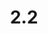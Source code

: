 ---
layout: default
title: 2.2
lang: en
headline: |-
  Revitalize and support the Institute of Indigenous Research and	Studies
why: |-
  The program was created in 2004 at their behest of the Algonquin community with a view to making uOttawa a safer place for their young people and as such, it serves as the cornerstone of any uOttawa plans to Indigenize the campus.

  Any Canadian university seeking to be a world-class centre for research innovation must have a strong Indigenous studies program because it is the intellectual space in which the exploration of traditional knowledge as a body of thought can be undertaken within the cultural contexts that created it, and not as a comparative form of study. Furthermore, for research and teaching to be truly thoughtful and innovative, it requires dedicated spaces where Indigenous scholars are pushing the boundaries of 	existing disciplines, identifying and questioning disciplinary practice, and remaking field after field. This must be done in our university.
when: |-
  Short term to start, long term commitment
how: |-
  While preparing the paperwork to completely transform the program and its offerings by conceiving an Institute of Indigenous Research and Studies, the undergraduate EAS program underwent and is undergoing an external review. The external reviewers’ report supports the overall direction that the program is proposing—one centred on the hiring of a cohort of dedicated professors specializing in Indigenous studies and dedicated to Indigenous research methods and principles.

  The revitalized institute and program can tap into the enormous potential, in the National Capital Region by providing a professional master’s and a PhD program integrating Indigenous knowledge(s). Such programs will be of interest to people working in national Indigenous organizations and the federal government. Graduate- level programs build innovative research and the capacity that they build can help lead the academic Indigenization of uOttawa. Furthermore, the addition of graduate studies to EAS will service a region with no obvious competition; the nearest Indigenous studies graduate program is at Trent University, which offers collaborative graduate studies programming with Carleton. There are no stand-alone Indigenous studies graduate program in eastern Ontario.

  The only viable alternative to re-creating EAS is to shut down the program altogether. This would be an unmitigated disaster in terms of our relations with the local Algonquin community, as well as other local Indigenous communities and organizations, one that would put at risk all of the University’s Indigenization efforts and its research with Indigenous communities.
cost: |-
  Currently the program relies on the teaching of three cross-appointed professors in geography, history and political studies (and two of those three have direct contractual obligations and responsibilities to the program), a research chair whose courses are cross-listed to the program, an instructor on a limited term contract and a range of part-time professors. The program was allocated two new positions and hiring has taken place, with a Tier 2 CRC and regular faculty member in place January 1, 2020 and July 1, 2019 respectively. The Institute also received permission to hire two additional faculty members for 2020-21. While these hires are in the right direction, in and of themselves they are not enough to support the teaching needs of the undergraduate program, let alone build a graduate program. Indeed, the program needs to continue to grow if the University is to keep these new hires.

  Additionally, new tenure-track faculty members are needed to support the teaching program and the development of the institute’s research mandate. As recommended by the external evaluators, this must also include a senior Indigenous scholar with the administrative experience to develop a graduate program and to support the research junior faculty in establishing their careers.

  Funding for an Indigenous expert council to advise and support the department is required; their role will be to ensure that quality of the program in relation to community needs and inclusion of traditional knowledge.

  Support the establishment of a visiting scholar program, which will require space allocation and IT support but no other financial commitments.

  A fellowship located at the Institute for Indigenous PhD candidates who are in the last years of completing their dissertation would give uOttawa an edge in recruiting new faculty (see hoop 1.2 & hoop 2.5).
who: |-
  Provost \| Dean of Arts (primary) \| other Deans (secondary)
---